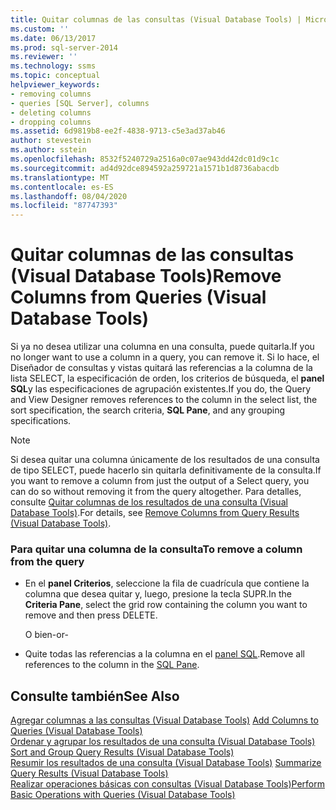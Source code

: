 ```yaml
---
title: Quitar columnas de las consultas (Visual Database Tools) | Microsoft Docs
ms.custom: ''
ms.date: 06/13/2017
ms.prod: sql-server-2014
ms.reviewer: ''
ms.technology: ssms
ms.topic: conceptual
helpviewer_keywords:
- removing columns
- queries [SQL Server], columns
- deleting columns
- dropping columns
ms.assetid: 6d9819b8-ee2f-4838-9713-c5e3ad37ab46
author: stevestein
ms.author: sstein
ms.openlocfilehash: 8532f5240729a2516a0c07ae943dd42dc01d9c1c
ms.sourcegitcommit: ad4d92dce894592a259721a1571b1d8736abacdb
ms.translationtype: MT
ms.contentlocale: es-ES
ms.lasthandoff: 08/04/2020
ms.locfileid: "87747393"
---
```

# <a name="remove-columns-from-queries-visual-database-tools"></a><span data-ttu-id="a43dc-102">Quitar columnas de las consultas (Visual Database Tools)</span><span class="sxs-lookup"><span data-stu-id="a43dc-102">Remove Columns from Queries (Visual Database Tools)</span></span>
  <span data-ttu-id="a43dc-103">Si ya no desea utilizar una columna en una consulta, puede quitarla.</span><span class="sxs-lookup"><span data-stu-id="a43dc-103">If you no longer want to use a column in a query, you can remove it.</span></span> <span data-ttu-id="a43dc-104">Si lo hace, el Diseñador de consultas y vistas quitará las referencias a la columna de la lista SELECT, la especificación de orden, los criterios de búsqueda, el **panel SQL**y las especificaciones de agrupación existentes.</span><span class="sxs-lookup"><span data-stu-id="a43dc-104">If you do, the Query and View Designer removes references to the column in the select list, the sort specification, the search criteria, **SQL Pane**, and any grouping specifications.</span></span>  
  
> [!NOTE]  
>  <span data-ttu-id="a43dc-105">Si desea quitar una columna únicamente de los resultados de una consulta de tipo SELECT, puede hacerlo sin quitarla definitivamente de la consulta.</span><span class="sxs-lookup"><span data-stu-id="a43dc-105">If you want to remove a column from just the output of a Select query, you can do so without removing it from the query altogether.</span></span> <span data-ttu-id="a43dc-106">Para detalles, consulte [Quitar columnas de los resultados de una consulta &#40;Visual Database Tools&#41;](visual-database-tools.md).</span><span class="sxs-lookup"><span data-stu-id="a43dc-106">For details, see [Remove Columns from Query Results &#40;Visual Database Tools&#41;](visual-database-tools.md).</span></span>  
  
### <a name="to-remove-a-column-from-the-query"></a><span data-ttu-id="a43dc-107">Para quitar una columna de la consulta</span><span class="sxs-lookup"><span data-stu-id="a43dc-107">To remove a column from the query</span></span>  
  
-   <span data-ttu-id="a43dc-108">En el **panel Criterios**, seleccione la fila de cuadrícula que contiene la columna que desea quitar y, luego, presione la tecla SUPR.</span><span class="sxs-lookup"><span data-stu-id="a43dc-108">In the **Criteria Pane**, select the grid row containing the column you want to remove and then press DELETE.</span></span>  
  
     <span data-ttu-id="a43dc-109">O bien</span><span class="sxs-lookup"><span data-stu-id="a43dc-109">-or-</span></span>  
  
-   <span data-ttu-id="a43dc-110">Quite todas las referencias a la columna en el [panel SQL](sql-pane-visual-database-tools.md).</span><span class="sxs-lookup"><span data-stu-id="a43dc-110">Remove all references to the column in the [SQL Pane](sql-pane-visual-database-tools.md).</span></span>  
  
## <a name="see-also"></a><span data-ttu-id="a43dc-111">Consulte también</span><span class="sxs-lookup"><span data-stu-id="a43dc-111">See Also</span></span>  
 <span data-ttu-id="a43dc-112">[Agregar columnas a las consultas &#40;Visual Database Tools&#41;](add-columns-to-queries-visual-database-tools.md) </span><span class="sxs-lookup"><span data-stu-id="a43dc-112">[Add Columns to Queries &#40;Visual Database Tools&#41;](add-columns-to-queries-visual-database-tools.md) </span></span>  
 <span data-ttu-id="a43dc-113">[Ordenar y agrupar los resultados de una consulta &#40;Visual Database Tools&#41;](sort-and-group-query-results-visual-database-tools.md) </span><span class="sxs-lookup"><span data-stu-id="a43dc-113">[Sort and Group Query Results &#40;Visual Database Tools&#41;](sort-and-group-query-results-visual-database-tools.md) </span></span>  
 <span data-ttu-id="a43dc-114">[Resumir los resultados de una consulta &#40;Visual Database Tools&#41;](summarize-query-results-visual-database-tools.md) </span><span class="sxs-lookup"><span data-stu-id="a43dc-114">[Summarize Query Results &#40;Visual Database Tools&#41;](summarize-query-results-visual-database-tools.md) </span></span>  
 [<span data-ttu-id="a43dc-115">Realizar operaciones básicas con consultas (Visual Database Tools)</span><span class="sxs-lookup"><span data-stu-id="a43dc-115">Perform Basic Operations with Queries &#40;Visual Database Tools&#41;</span></span>](perform-basic-operations-with-queries-visual-database-tools.md)  
  
  
